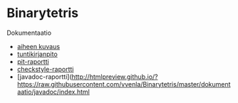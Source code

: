 # Binarytetris
Dokumentaatio

* [aiheen kuvaus](dokumentaatio/aiheenKuvausJaRakenne.md)
* [tuntikirjanpito](dokumentaatio/tuntikirjanpito.md)
* [pit-raportti](http://htmlpreview.github.io/?https://raw.githubusercontent.com/vvenla/Binarytetris/master/dokumentaatio/pit-raportti/index.html)
* [checkstyle-raportti](http://htmlpreview.github.io/?https://raw.githubusercontent.com/vvenla/Binarytetris/master/dokumentaatio/checkstyle/checkstyle.html)
* [javadoc-raportti](http://htmlpreview.github.io/?https://raw.githubusercontent.com/vvenla/Binarytetris/master/dokumentaatio/javadoc/index.html
